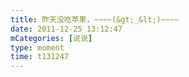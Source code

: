 ```yaml
---
title: 昨天没吃苹果，~~~~(&gt;_&lt;)~~~~
date: 2011-12-25 13:12:47
mCategories: [说说]
type: moment
time: t131247
---
```


